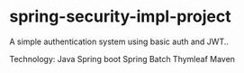 # spring-security-impl-project
A simple authentication system using basic auth and JWT..

Technology:
Java
Spring boot
Spring Batch
Thymleaf
Maven
